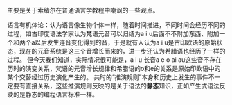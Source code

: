 主要是关于索绪尔在普通语言学教程中嘲讽的一些观点。

语言有机体论：认为语言像生物个体一样，随着时间推进，不同时间会经历不同的过程，如古印度语法学家认为梵语元音可以归结为a i u后面不不附加东西、附加一个和两个a以后发生连音变化得到的音，于是就有人认为a i u是古印欧语的原始状态，现在的元音系统是这三个音增长而来的，进一步还认为希腊语也经历了一样的过程。
但今天我们知道，实际情况很可能是，a i u 长音a e o ai au这些音不存在历时的演变关系，梵语的元音增长规律和希腊语的o和e的关系是原始印欧语中的某个交替经过历史演化产生的。
共时的“推演规则”本身和历史上发生的事件不一定要有直接关系，这些推演规则反映的是关于语法的**静态**知识，正如产生式语法反映的是静态的编程语言标准一样。